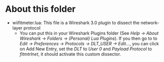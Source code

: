 # About this folder
* wiifitmeter.lua: This file is a Wireshark 3.0 plugin to dissect the network-layer protocol
	* You can put this in your Wireshark Plugins folder (See *Help -> About Wireshark -> Folders -> (Personal) Lua Plugins*). If you then go to to *Edit -> Preferences -> Protocols -> DLT_USER -> Edit...*, you can click on Add New Entry, set 
the *DLT* to *User 0* and *Payload Protocol* to *fitmtrlnet*, it should activate this custom dissector.
